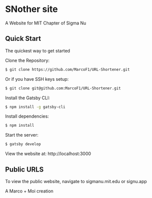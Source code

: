 # SNother site
A Website for MIT Chapter of Sigma Nu


## Quick Start
  The quickest way to get started 

  Clone the Repository:
```bash
$ git clone https://github.com/MarcoF1/URL-Shortener.git
```
  Or if you have SSH keys setup:
```bash
$ git clone git@github.com:MarcoF1/URL-Shortener.git
```
  Install the Gatsby CLI:
```bash
$ npm install -g gatsby-cli
```
  Install dependencies:
```bash
$ npm install
```

  Start the server:

```bash
$ gatsby develop
```

View the website at: http://localhost:3000

## Public URLS
To view the public website, navigate to sigmanu.mit.edu or signu.app

A Marco + Moi creation 
